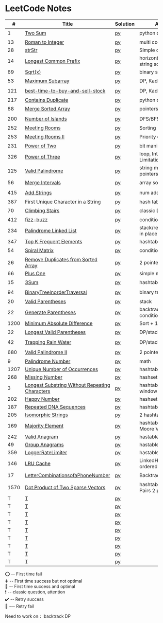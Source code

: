 # LeetCode Notes 


| #    | Title                                                                                                                           | Solution                                                      | Approach                               | Comments                                   |  
|------|---------------------------------------------------------------------------------------------------------------------------------|---------------------------------------------------------------|----------------------------------------|--------------------------------------------|
| 1    | [Two Sum](https://leetcode.com/problems/two-sum/)                                                                               | [py](hashTable/TwoSum.md)                                     | python dic (hashtable)                 | :heavy_exclamation_mark:  :100:            |
| 13   | [Roman to Integer](https://leetcode.com/problems/roman-to-integer/)                                                             | [py](general/Roman.md)                                        | multi condition                        | :heavy_plus_sign:                          |
| 28   | [strStr](https://leetcode.com/problems/implement-strstr/)                                                                       | [py](general/strStr.md)                                       | Simple one loop                        | :100:                                      |
| 14   | [Longest Common Prefix](https://leetcode.com/problems/longest-common-prefix/)                                                   | [py](general/prefix.md)                                       | horizontal/vertical string scanning    | :100:                                      |
| 69   | [Sqrt(x)](https://leetcode.com/problems/sqrtx/)                                                                                 | [py](./math/sqrt.md)                                          | binary search                          | :heavy_plus_sign:                          |
| 53   | [Maximum Subarray](https://leetcode.com/problems/maximum-subarray/)                                                             | [py](dynamicProgramming/maximumSubarray.md)                   | DP, Kadane's Algorithm                 | :o:                                        |
| 121  | [best-time-to-buy-and-sell-stock](https://leetcode.com/problems/best-time-to-buy-and-sell-stock/)                               | [py](dynamicProgramming/stock.md)                             | DP, Kadane's Algorithm                 | :heavy_exclamation_mark:  :o:              |
| 217  | [Contains Duplicate](https://leetcode.com/problems/contains-duplicate/)                                                         | [py](general/containDuplicates.md)                            | python dic (hashtable)                 | :100:                                      |
| 88   | [Merge Sorted Array](https://leetcode.com/problems/merge-sorted-array/)                                                         | [py](pointers/MergeSortedArray.md)                            | pointers                               | :o:                                        |
| 200  | [Number of Islands](https://leetcode.com/problems/number-of-islands/)                                                           | [py](DFS-BFS/number-of-islands.md)                            | DFS/BFS                                | :o:                                        |
| 252  | [Meeting Rooms](https://leetcode.com/problems/meeting-rooms/)                                                                   | [py](array/MeetingRooms.md)                                   | Sorting                                | :100:                                      |
| 253  | [Meeting Rooms II](https://leetcode.com/problems/meeting-rooms-ii/)                                                             | [py](heap/MeetingRoomsII.md)                                  | Priority queue                         | :o:                                        |
| 231  | [Power of Two](https://leetcode.com/problems/power-of-two/)                                                                     | [py](BitManipulation/PowerofTwo.md)                           | bit manipulation                       | :heavy_plus_sign:                          |
| 326  | [Power of Three](https://leetcode.com/problems/power-of-three/)                                                                 | [py](BitManipulation/PowerofThree.md)                         | loop, Integer Limitations              | :heavy_plus_sign:                          |
| 125  | [Valid Palindrome](https://leetcode.com/problems/valid-palindrome/)                                                             | [py](string/ValidPalindrome.md)                               | string manipulation/ 2 pointers        | :100:                                      |
| 56   | [Merge Intervals](https://leetcode.com/problems/merge-intervals/)                                                               | [py](array/MergeIntervals.md)                                 | array sorting                          | :o:                                        |
| 415  | [Add Strings](https://leetcode.com/problems/add-strings/)                                                                       | [py](math/AddStrings.md)                                      | num addition math                      | :o:                                        |
| 387  | [First Unique Character in a String](https://leetcode.com/problems/first-unique-character-in-a-string/)                         | [py](hashTable/FirstUniqueCharInString.md)                    | hash table                             | :100:                                      |
| 70   | [Climbing Stairs](https://leetcode.com/problems/climbing-stairs/)                                                               | [py](dynamicProgramming/ClimbingStairs.md)                    | classic DP                             | :heavy_exclamation_mark: :heavy_plus_sign: |
| 412  | [fizz-buzz](https://leetcode.com/problems/fizz-buzz/)                                                                           | [py](general/fizz-buzz.md)                                    | condition/hashtable                    | :100:                                      |
| 234  | [Palindrome Linked List](https://leetcode.com/problems/palindrome-linked-list/)                                                 | [py](linkedList/PalindromeLinkedList.md)                      | stack/recursion/reverse in place       | :heavy_exclamation_mark: :heavy_plus_sign: |
| 347  | [Top K Frequent Elements](https://leetcode.com/problems/top-k-frequent-elements/)                                               | [py](hashTable/TopKElements.md)                               | hashtable/heapq                        | :heavy_plus_sign:                          |
| 54   | [Spiral Matrix](https://leetcode.com/problems/spiral-matrix/)                                                                   | [py](general/SpiralMatrix.md)                                 | condition                              | :o:                                        |
| 26   | [Remove Duplicates from Sorted Array](https://leetcode.com/problems/remove-duplicates-from-sorted-array/)                       | [py](pointers/remove-duplicates-from-sorted-array.md)         | 2 pointers                             | :100:                                      |
| 66   | [Plus One](https://leetcode.com/problems/plus-one/)                                                                             | [py](general/PlusOne.md)                                      | simple math                            | :100:                                      |
| 15   | [3Sum](https://leetcode.com/problems/3sum/)                                                                                     | [py](hashTable/3sum.md)                                       | hashtable                              | :o:                                        |
| 94   | [BinaryTreeInorderTraversal](https://leetcode.com/problems/binary-tree-inorder-traversal/)                                      | [py](BinaryTree/BinaryTreeInorderTraversal.md)                | binary tree traversal                  | :o:                                        |
| 20   | [Valid Parentheses](https://leetcode.com/problems/valid-parentheses/)                                                           | [py](stack/ValidParentheses.md)                               | stack                                  | :100:                                      |
| 22   | [Generate Parentheses](https://leetcode.com/problems/generate-parentheses/)                                                     | [py](backtrack/GenerateParentheses.md)                        | backtrack with multiple condition      | :o:                                        |
| 1200 | [Minimum Absolute Difference](https://leetcode.com/problems/minimum-absolute-difference/)                                       | [py](general/MinimumAbsoluteDifference.md)                    | Sort + 1 Traversal                     | :100:                                      |
| 32   | [Longest Valid Parentheses](https://leetcode.com/problems/longest-valid-parentheses/)                                           | [py](dynamicProgramming/LongestValidParentheses.md)           | DP/stack   hard!                       | :o:                                        |
| 42   | [Trapping Rain Water](https://leetcode.com/problems/trapping-rain-water/)                                                       | [py](stack/TrappingRainWater.md)                              | DP/stack   hard!                       | :o:                                        |
| 680  | [Valid Palindrome II](https://leetcode.com/problems/valid-palindrome-ii/)                                                       | [py](pointers/ValidPalindromeII.md)                           | 2 pointers                             | :o:                                        |
| 9    | [Palindrome Number](https://leetcode.com/problems/palindrome-number/)                                                           | [py](general/PalindromeNumber.md)                             | math                                   | :heavy_plus_sign:                          |
| 1207 | [Unique Number of Occurrences](https://leetcode.com/problems/unique-number-of-occurrences/)                                     | [py](hashTable/UniqueNumberOccurrences.md)                    | hashtable                              | :100:                                      |
| 268  | [Missing Number](https://leetcode.com/problems/missing-number/)                                                                 | [py](hashTable/MissingNumber.md)                              | hashset                                | :heavy_plus_sign:                          |
| 3    | [Longest Substring Without Repeating Characters](https://leetcode.com/problems/longest-substring-without-repeating-characters/) | [py](hashTable/LongestSubstringWithoutRepeatingCharacters.md) | hashtable, sliding window              | :o:                                        |
| 202  | [Happy Number](https://leetcode.com/problems/happy-number/)                                                                     | [py](hashTable/happy_number.md)                               | hashset                                | :100:                                      |
| 187  | [Repeated DNA Sequences](https://leetcode.com/problems/repeated-dna-sequences/)                                                 | [py](hashTable/RepeatedDNASequences.md)                       | hashtable                              | :100:                                      |
| 205  | [Isomorphic Strings](https://leetcode.com/problems/isomorphic-strings/)                                                         | [py](hashTable/IsomorphicStrings.md)                          | 2 hashtable                            | :100:                                      |
| 169  | [Majority Element](https://leetcode.com/problems/majority-element/)                                                             | [py](hashTable/MajorityElement.md)                            | hashtable/Boyer-Moore Voting Algorithm | :heavy_plus_sign:                          |
| 242  | [Valid Anagram](https://leetcode.com/problems/valid-anagram/)                                                                   | [py](hashTable/ValidAnagram.md)                               | hastable                               | :100:                                      |
| 49   | [Group Anagrams](https://leetcode.com/problems/group-anagrams/)                                                                 | [py](hashTable/GroupAnagrams.md)                              | hastable, default dic                  | :heavy_plus_sign:                          |
| 359  | [LoggerRateLimiter](https://leetcode.com/problems/logger-rate-limiter/)                                                         | [py](hashTable/LoggerRateLimiter.md)                          | hastable                               | :100:                                      |
| 146  | [LRU Cache](https://leetcode.com/problems/lru-cache/solution/)                                                                  | [py](hashTable/LRUCache.md)                                   | LinkedHashMap, ordered dic             | :o:                                        |
| 17   | [LetterCombinationsofaPhoneNumber](https://leetcode.com/problems/letter-combinations-of-a-phone-number/)                        | [py](hashTable/LetterCombinationsofaPhoneNumber.md)           | Backtrack                              | :o:                                        |
| 1570 | [Dot Product of Two Sparse Vectors](https://leetcode.com/problems/dot-product-of-two-sparse-vectors/)                           | [py](hashTable/DotProductofTwoSparseVectors.md)               | hashtable/Index-Value Pairs 2 pointers | :100:                                      |
| T    | [T]()                                                                                                                           | [py](hashTable/strStr.md)                                     |                                        |                                            |
| T    | [T]()                                                                                                                           | [py](hashTable/strStr.md)                                     |                                        |                                            |
| T    | [T]()                                                                                                                           | [py](hashTable/strStr.md)                                     |                                        |                                            |
| T    | [T]()                                                                                                                           | [py](hashTable/strStr.md)                                     |                                        |                                            |
| T    | [T]()                                                                                                                           | [py](hashTable/strStr.md)                                     |                                        |                                            |
| T    | [T]()                                                                                                                           | [py](hashTable/strStr.md)                                     |                                        |                                            |
| T    | [T]()                                                                                                                           | [py](hashTable/strStr.md)                                     |                                        |                                            |
| T    | [T]()                                                                                                                           | [py](hashTable/strStr.md)                                     |                                        |                                            |
| T    | [T]()                                                                                                                           | [py](hashTable/strStr.md)                                     |                                        |                                            |

:o: -- First time fail       
:heavy_plus_sign: -- First time success but not optimal     
:100: -- First time success and optimal    
:heavy_exclamation_mark: -- classic question, attention        
:heavy_check_mark: -- Retry success      
:small_red_triangle: --- Retry fail     


Need to work on：
backtrack
DP


